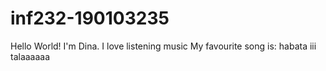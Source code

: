 # inf232-190103235
Hello World!
I'm Dina.
I love listening music
My favourite song is:
habata iii talaaaaaa
